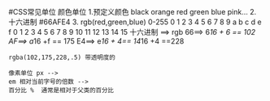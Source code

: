#CSS常见单位
	颜色单位 1.预定义颜色  black orange red green blue pink...
	2. 十六进制 #66AFE4
	3. rgb(red,green,blue) 0-255
	0 1 2 3 4 5 6 7 8 9 a   b  c  d  e  f
	0 1 2 3 4 5 6 7 8 9 10 11 12 13 14  15
	十六进制  ==> rgb
	66==> 6*16 + 6 == 102
	AF==> a*16 +f == 175
	E4==> e*16 + 4== 14*16 +4  ==228
	
	rgba(102,175,228,.5) 带透明度的

	像素单位 px -->
	em 相对当前字号的倍数 -->
	百分比 %  通常是相对于父类的百分比